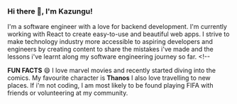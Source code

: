 ### Hi there 👋, I'm Kazungu!

I'm a software engineer with a love for backend development. I'm currently working with React to create easy-to-use and beautiful web apps. I strive to make technology industry more accessible to aspiring developers and engineers by creating content to share the mistakes i've made and the lessons i've learnt along my software engineering journey so far. <!--

**FUN FACTS** 😄
I love marvel movies and recently started diving into the comics. My favourite character is **Thanos**
I also love travelling to new places.
If i'm not coding, I am most likely to be found playing FIFA with friends or volunteering at my community.

